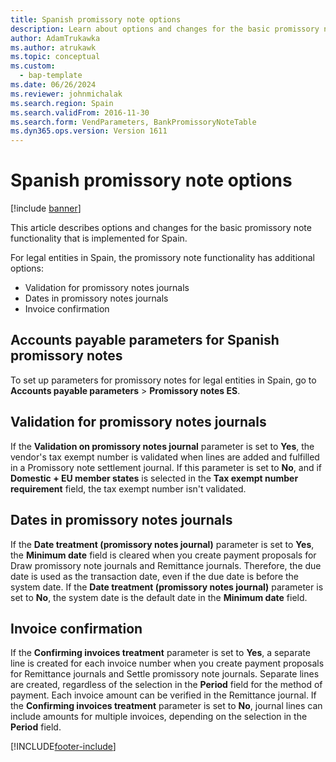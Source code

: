 ```yaml
---
title: Spanish promissory note options
description: Learn about options and changes for the basic promissory note functionality that is implemented in Microsoft Dynamics 365 Finance for legal entities in Spain.
author: AdamTrukawka
ms.author: atrukawk
ms.topic: conceptual
ms.custom: 
  - bap-template
ms.date: 06/26/2024
ms.reviewer: johnmichalak
ms.search.region: Spain
ms.search.validFrom: 2016-11-30
ms.search.form: VendParameters, BankPromissoryNoteTable
ms.dyn365.ops.version: Version 1611
---
```


# Spanish promissory note options

[!include [banner](../../includes/banner.md)]

This article describes options and changes for the basic promissory note functionality that is implemented for Spain.

For legal entities in Spain, the promissory note functionality has additional options:

-   Validation for promissory notes journals
-   Dates in promissory notes journals
-   Invoice confirmation

## Accounts payable parameters for Spanish promissory notes
To set up parameters for promissory notes for legal entities in Spain, go to **Accounts payable parameters** &gt; **Promissory notes ES**.

## Validation for promissory notes journals
If the **Validation on promissory notes journal** parameter is set to **Yes**, the vendor's tax exempt number is validated when lines are added and fulfilled in a Promissory note settlement journal. If this parameter is set to **No**, and if **Domestic + EU member states** is selected in the **Tax exempt number requirement** field, the tax exempt number isn't validated.

## Dates in promissory notes journals
If the **Date treatment (promissory notes journal)** parameter is set to **Yes**, the **Minimum date** field is cleared when you create payment proposals for Draw promissory note journals and Remittance journals. Therefore, the due date is used as the transaction date, even if the due date is before the system date. If the **Date treatment (promissory notes journal)** parameter is set to **No**, the system date is the default date in the **Minimum date** field.

## Invoice confirmation
If the **Confirming invoices treatment** parameter is set to **Yes**, a separate line is created for each invoice number when you create payment proposals for Remittance journals and Settle promissory note journals. Separate lines are created, regardless of the selection in the **Period** field for the method of payment. Each invoice amount can be verified in the Remittance journal. If the **Confirming invoices treatment** parameter is set to **No**, journal lines can include amounts for multiple invoices, depending on the selection in the **Period** field.





[!INCLUDE[footer-include](../../../includes/footer-banner.md)]
